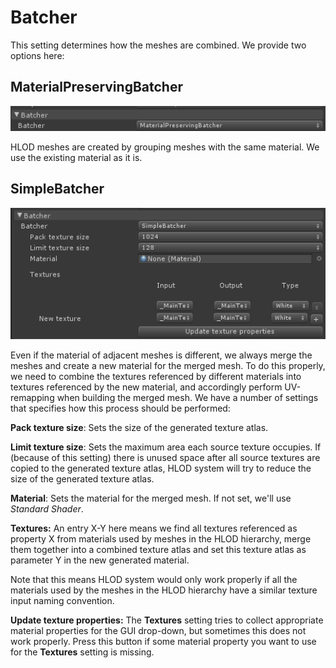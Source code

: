 # Batcher

This setting determines how the meshes are combined. We provide two options here:

## MaterialPreservingBatcher

![](.//media/image21.png)

HLOD meshes are created by grouping meshes with the same material. We use the existing material as it is.

## SimpleBatcher

![](.//media/image8.png)

Even if the material of adjacent meshes is different, we always merge
the meshes and create a new material for the merged mesh. To do this
properly, we need to combine the textures referenced by different
materials into textures referenced by the new material, and
accordingly perform UV-remapping when building the merged mesh. We
have a number of settings that specifies how this process should be
performed:

**Pack texture size**: Sets the size of the generated texture atlas.

**Limit texture size**: Sets the maximum area each source texture
occupies. If (because of this setting) there is unused space after all
source textures are copied to the generated texture atlas, HLOD system
will try to reduce the size of the generated texture atlas.

**Material**: Sets the material for the merged mesh. If not set, we'll
use *Standard Shader*.

**Textures:** An entry X-Y here means we find all textures referenced
as property X from materials used by meshes in the HLOD hierarchy,
merge them together into a combined texture atlas and set this texture
atlas as parameter Y in the new generated material.

Note that this means HLOD system would only work properly if all the
materials used by the meshes in the HLOD hierarchy have a similar
texture input naming convention.

**Update texture properties:** The **Textures** setting tries to
collect appropriate material properties for the GUI drop-down, but
sometimes this does not work properly. Press this button if some
material property you want to use for the **Textures** setting is
missing.